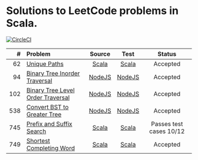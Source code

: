 # Solutions to LeetCode problems in Scala.

[![CircleCI](https://circleci.com/gh/aa8y/book-ctci/tree/master.svg?style=shield&circle-token=7012e3ab725c94f866647778ab0bd7be465ccdd0)](https://circleci.com/gh/aa8y/book-ctci/tree/master)

| #    | Problem  |  Source  |  Test  |  Status  |  
|-----:|:---------|:--------:|:------:|:--------:|
| 62   | [Unique Paths](https://leetcode.com/problems/unique-paths/description/) | [Scala](https://github.com/aa8y/leetcode/blob/master/scala/src/main/scala/co/aa8y/leetcode/UniquePaths.scala) | [Scala](https://github.com/aa8y/leetcode/blob/master/scala/src/test/scala/co/aa8y/leetcode/UniquePathsSpec.scala) | Accepted |
| 94   | [Binary Tree Inorder Traversal](https://leetcode.com/problems/binary-tree-inorder-traversal/description/) | [NodeJS](https://github.com/aa8y/leetcode/blob/master/node/src/main/binaryTreeInOrderTraversal.js) | [NodeJS](https://github.com/aa8y/leetcode/blob/master/node/src/test/binaryTreeInOrderTraversalTest.js) | Accepted |
| 102  | [Binary Tree Level Order Traversal](https://leetcode.com/problems/binary-tree-level-order-traversal/description/) | [NodeJS](https://github.com/aa8y/leetcode/blob/master/node/src/main/binaryTreeLevelOrderTraversal.js) | [NodeJS](https://github.com/aa8y/leetcode/blob/master/node/src/test/binaryTreeLevelOrderTraversalTest.js) | Accepted |
| 538  | [Convert BST to Greater Tree](https://leetcode.com/problems/convert-bst-to-greater-tree/description/) | [NodeJS](https://github.com/aa8y/leetcode/blob/master/node/src/main/bstToGreaterTree.js) | [NodeJS](https://github.com/aa8y/leetcode/blob/master/node/src/test/bstToGreaterTreeTest.js) | Accepted |
| 745  | [Prefix and Suffix Search](https://leetcode.com/problems/prefix-and-suffix-search/description/) | [Scala](https://github.com/aa8y/leetcode/blob/master/scala/src/main/scala/co/aa8y/leetcode/PrefixAndSuffixSearch.scala) | [Scala](https://github.com/aa8y/leetcode/blob/master/scala/src/test/scala/co/aa8y/leetcode/PrefixAndSuffixSearchSpec.scala) | Passes test cases 10/12 |
| 749  | [Shortest Completing Word](https://leetcode.com/problems/shortest-completing-word/description/) | [Scala](https://github.com/aa8y/leetcode/blob/master/scala/src/main/scala/co/aa8y/leetcode/ShortestCompletingWord.scala) | [Scala](https://github.com/aa8y/leetcode/blob/master/scala/src/test/scala/co/aa8y/leetcode/ShortestCompletingWordSpec.scala) | Accepted |
